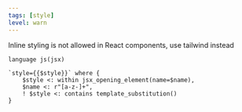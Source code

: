 ```yaml
---
tags: [style]
level: warn
---
```


Inline styling is not allowed in React components, use tailwind instead

```grit
language js(jsx)

`style={{$style}}` where {
    $style <: within jsx_opening_element(name=$name),
    $name <: r"[a-z-]+",
    ! $style <: contains template_substitution()
}
```
